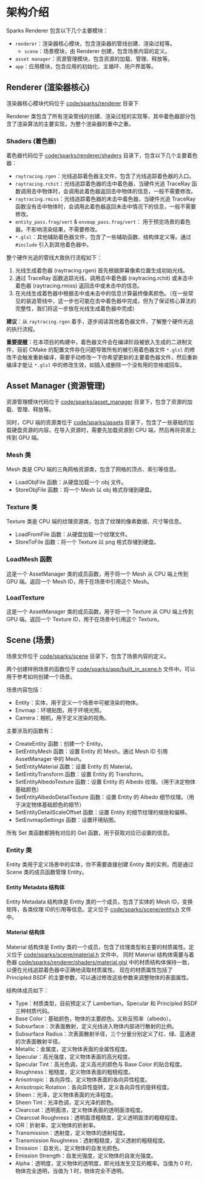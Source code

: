 # 架构介绍

Sparks Renderer 包含以下几个主要模块：

- `renderer`：渲染器核心模块，包含渲染器的管线创建、渲染过程等。
  - `scene`：场景模块，由 Renderer 创建，包含场景内容的定义。
- `asset manager`：资源管理模块，包含资源的加载、管理、释放等。
- `app`：应用模块，包含应用的初始化、主循环、用户界面等。

## Renderer (渲染器核心)

渲染器核心模块代码位于 [code/sparks/renderer](../code/sparks/renderer) 目录下

Renderer 类包含了所有渲染管线的创建、渲染过程的实现等，其中着色器部分包含了渲染算法的主要实现，为整个渲染器的重中之重。

### Shaders (着色器)

着色器代码位于 [code/sparks/renderer/shaders](../code/sparks/renderer/shaders) 目录下，包含以下几个主要着色器：

- `raytracing.rgen`：光线追踪着色器主文件，包含了光线追踪着色器的入口。
- `raytracing.rchit`：光线追踪着色器的击中着色器，当硬件光追 TraceRay 函数调用击中物体时，会调用此着色器返回击中物体的信息，一般不需要修改。
- `raytracing.rmiss`：光线追踪着色器的未击中着色器，当硬件光追 TraceRay 函数没有击中物体时，会调用此着色器返回未击中情况下的信息，一般不需要修改。
- `entity_pass.frag/vert` & `envmap_pass.frag/vert`： 用于预览场景的着色器。不影响渲染结果，不需要修改。
- `*.glsl`：其他辅助着色器文件，包含了一些辅助函数、结构体定义等。通过 `#include` 引入到其他着色器中。

整个硬件光追的管线大致执行流程如下：

1. 光线生成着色器 (raytracing.rgen) 首先根据屏幕像素位置生成初始光线。
2. 通过 TraceRay 函数追踪光线，调用击中着色器 (raytracing.rchit) 或未击中着色器 (raytracing.rmiss) 返回击中或未击中的信息。
3. 在光线生成着色器中根据击中或未击中的信息计算最终像素颜色。（在一些常见的装追管线中，这一步也可能在击中着色器中完成，但为了保证核心算法的完整性，我们将这一步放在光线生成着色器中完成）

**建议**：从 `raytracing.rgen` 着手，逐步阅读其他着色器文件，了解整个硬件光追的执行流程。

**重要提醒**：在本项目的构建中，着色器文件会在编译阶段被嵌入生成的二进制文件，目前 CMake 的配置文件存在问题导致所有的被引用着色器文件 `*.glsl` 的修改不会触发重新编译，需要手动修改一下你希望更新的主要着色器文件，然后重新编译才能让 `*.glsl` 中的修改生效，如插入或删除一个没有用的空格或回车。

## Asset Manager (资源管理)

资源管理模块代码位于 [code/sparks/asset_manager](../code/sparks/asset_manager) 目录下，包含了资源的加载、管理、释放等。

同时，CPU 端的资源类位于 [code/sparks/assets](../code/sparks/assets) 目录下，包含了一些基础的加载硬盘资源的内容。在导入资源时，需要先加载资源到 CPU 端，然后再将资源上传到 GPU 端。

### Mesh 类

Mesh 类是 CPU 端的三角网格资源类，包含了网格的顶点、索引等信息。

- LoadObjFile 函数：从硬盘加载一个 obj 文件。
- StoreObjFile 函数：将一个 Mesh 以 obj 格式存储到硬盘。

### Texture 类

Texture 类是 CPU 端的纹理资源类，包含了纹理的像素数据、尺寸等信息。

- LoadFromFile 函数：从硬盘加载一个纹理文件。
- StoreToFile 函数：将一个 Texture 以 png 格式存储到硬盘。

### LoadMesh 函数

这是一个 AssetManager 类的成员函数，用于将一个 Mesh 从 CPU 端上传到 GPU 端。返回一个 Mesh ID，用于在场景中引用这个 Mesh。

### LoadTexture

这是一个 AssetManager 类的成员函数，用于将一个 Texture 从 CPU 端上传到 GPU 端。返回一个 Texture ID，用于在场景中引用这个 Texture。

## Scene (场景)

场景文件位于 [code/sparks/scene](../code/sparks/scene) 目录下，包含了场景内容的定义。

两个创建样例场景的函数位于 [code/sparks/app/built_in_scene.h](../code/sparks/app/built_in_scene.h) 文件中。可以用于参考如何创建一个场景。

场景内容包括：

- Entity：实体，用于定义一个场景中可被渲染的物体。
- Envmap：环境贴图，用于环境光照。
- Camera：相机，用于定义渲染的视角。

主要涉及的函数有：

- CreateEntity 函数：创建一个 Entity。
- SetEntityMesh 函数：设置 Entity 的 Mesh。通过 Mesh ID 引用 AssetManager 中的 Mesh。
- SetEntityMaterial 函数：设置 Entity 的 Material。
- SetEntityTransform 函数：设置 Entity 的 Transform。
- SetEntityAlbedoTexture 函数：设置 Entity 的 Albedo 纹理。（用于决定物体基础颜色）
- SetEntityAlbedoDetailTexture 函数：设置 Entity 的 Albedo 细节纹理。（用于决定物体基础颜色的细节）
- SetEntityDetailScaleOffset 函数：设置 Entity 的细节纹理的缩放和偏移。
- SetEnvmapSettings 函数：设置环境贴图。

所有 Set 类函数都拥有对应的 Get 函数，用于获取对应已设置的信息。

### Entity 类

Entity 类用于定义场景中的实体，你不需要直接创建 Entity 类的实例，而是通过 Scene 类的成员函数管理 Entity。

#### Entity Metadata 结构体

Entity Metadata 结构体是 Entity 类的一个成员，包含了实体的 Mesh ID，变换矩阵，各类纹理 ID的引用等信息。定义位于 [code/sparks/scene/entity.h](../code/sparks/scene/entity.h) 文件中。

#### Material 结构体

Material 结构体是 Entity 类的一个成员，包含了纹理类型和主要的材质属性。定义位于 [code/sparks/scene/material.h](../code/sparks/scene/material.h) 文件中。
同时 Material 结构体需要与着色器 [code/sparks/renderer/shaders/material.glsl](../code/sparks/renderer/shaders/material.glsl) 中的材质结构体保持一致，以便在光线追踪着色器中正确地读取材质属性。
现在的材质属性包括了 Principled BSDF 的主要参数，可以通过修改这些参数来调整物体的表面属性。

结构体成员如下：
- Type：材质类型，目前预定义了 Lambertian，Specular 和 Principled BSDF 三种材质代码。
- Base Color：基础颜色，物体的主要颜色。又称反照率（albedo）。
- Subsurface：次表面散射，定义光线进入物体内部进行散射的比例。
- Subsurface Radius：次表面散射半径，三个分量分别定义了红、绿、蓝通道的次表面散射半径。
- Metallic：金属度，定义物体表面的金属性程度。
- Specular：高光强度，定义物体表面的高光程度。
- Specular Tint：高光色调，定义高光的颜色与 Base Color 的贴合程度。
- Roughness：粗糙度，定义物体表面的粗糙程度。
- Anisotropic：各向异性，定义物体表面的各向异性程度。
- Anisotropic Rotation：各向异性旋转，定义各向异性的旋转程度。
- Sheen：光泽，定义物体表面的光泽程度。
- Sheen Tint：光泽色调，定义光泽的颜色。
- Clearcoat：透明面漆，定义物体表面的透明面漆程度。
- Clearcoat Roughness：透明面漆粗糙度，定义透明面漆的粗糙程度。
- IOR：折射率，定义物体的折射率。
- Transmission：透射度，定义物体的透射程度。
- Transmission Roughness：透射粗糙度，定义透射的粗糙程度。
- Emission：自发光，定义物体的自发光颜色。
- Emission Strength：自发光强度，定义物体的自发光强度。
- Alpha：透明度，定义物体的透明度，即光线发生交互的概率。当值为 0 时，物体完全透明，当值为 1 时，物体完全不透明。
